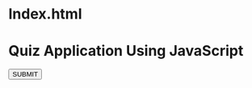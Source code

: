 # Index.html

</head>

<body>
    <div class="panel">
        <h1>Quiz Application Using JavaScript</h1>
        <div class="question" id="ques"></div>
        <div class="options" id="opt"></div>
        <button onclick="checkAns()" id="btn">SUBMIT</button>
        <div id="score"></div>
    </div>
</body>
 <script src="script.js"></script>
</html>
